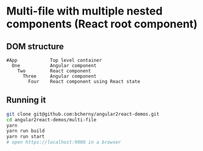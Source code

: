 # Multi-file with multiple nested components (React root component)

## DOM structure

```
#App            Top level container
  One           Angular component
    Two         React component
      Three     Angular component
        Four    React component using React state
```

## Running it

```sh
git clone git@github.com:bcherny/angular2react-demos.git
cd angular2react-demos/multi-file
yarn
yarn run build
yarn run start
# open https://localhost:9000 in a browser
```

